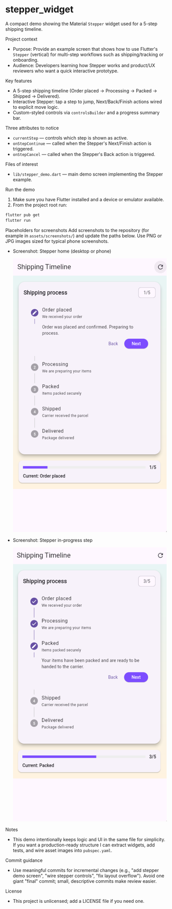 # stepper_widget

A compact demo showing the Material `Stepper` widget used for a 5-step shipping timeline.

Project context
- Purpose: Provide an example screen that shows how to use Flutter's `Stepper` (vertical) for multi-step workflows such as shipping/tracking or onboarding.
- Audience: Developers learning how Stepper works and product/UX reviewers who want a quick interactive prototype.

Key features
- A 5-step shipping timeline (Order placed → Processing → Packed → Shipped → Delivered).
- Interactive Stepper: tap a step to jump, Next/Back/Finish actions wired to explicit move logic.
- Custom-styled controls via `controlsBuilder` and a progress summary bar.

Three attributes to notice
- `currentStep` — controls which step is shown as active.
- `onStepContinue` — called when the Stepper's Next/Finish action is triggered.
- `onStepCancel` — called when the Stepper's Back action is triggered.

Files of interest
- `lib/stepper_demo.dart` — main demo screen implementing the Stepper example.

Run the demo
1. Make sure you have Flutter installed and a device or emulator available.
2. From the project root run:

```powershell
flutter pub get
flutter run
```

Placeholders for screenshots
Add screenshots to the repository (for example in `assets/screenshots/`) and update the paths below. Use PNG or JPG images sized for typical phone screenshots.

- Screenshot: Stepper home (desktop or phone)

  ![Stepper home](assets/screenshots/screenshot1.png)

- Screenshot: Stepper in-progress step

  ![Stepper in progress](assets/screenshots/screenshot2.png)

Notes
- This demo intentionally keeps logic and UI in the same file for simplicity. If you want a production-ready structure I can extract widgets, add tests, and wire asset images into `pubspec.yaml`.

Commit guidance
- Use meaningful commits for incremental changes (e.g., "add stepper demo screen", "wire stepper controls", "fix layout overflow"). Avoid one giant "final" commit; small, descriptive commits make review easier.

License
- This project is unlicensed; add a LICENSE file if you need one.
